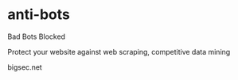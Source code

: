 anti-bots
=========

Bad Bots Blocked


Protect your website against web scraping, competitive data mining

bigsec.net
